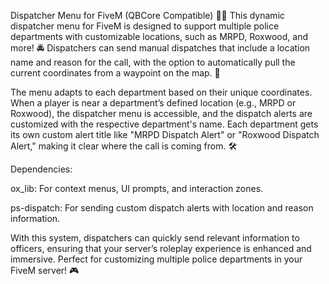 Dispatcher Menu for FiveM (QBCore Compatible) 🚓🚨
This dynamic dispatcher menu for FiveM is designed to support multiple police departments with customizable locations, such as MRPD, Roxwood, and more! 🚔 Dispatchers can send manual dispatches that include a location name and reason for the call, with the option to automatically pull the current coordinates from a waypoint on the map. 📍

The menu adapts to each department based on their unique coordinates. When a player is near a department’s defined location (e.g., MRPD or Roxwood), the dispatcher menu is accessible, and the dispatch alerts are customized with the respective department's name. Each department gets its own custom alert title like "MRPD Dispatch Alert" or "Roxwood Dispatch Alert," making it clear where the call is coming from. 🛠️

Dependencies:

ox_lib: For context menus, UI prompts, and interaction zones.

ps-dispatch: For sending custom dispatch alerts with location and reason information.

With this system, dispatchers can quickly send relevant information to officers, ensuring that your server’s roleplay experience is enhanced and immersive. Perfect for customizing multiple police departments in your FiveM server! 🎮
